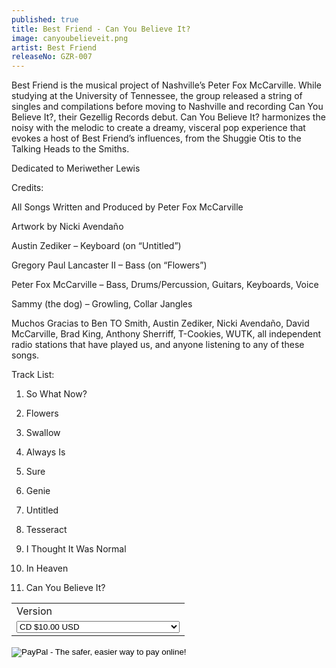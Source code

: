 ```yaml
---
published: true
title: Best Friend - Can You Believe It?
image: canyoubelieveit.png
artist: Best Friend
releaseNo: GZR-007
---
```

Best Friend is the musical project of Nashville’s Peter Fox McCarville. While studying at the University of Tennessee, the group released a string of singles and compilations before moving to Nashville and recording Can You Believe It?, their Gezellig Records debut. Can You Believe It? harmonizes the noisy with the melodic to create a dreamy, visceral pop experience that evokes a host of Best Friend’s influences, from the Shuggie Otis to the Talking Heads to the Smiths.

Dedicated to Meriwether Lewis

Credits:

All Songs Written and Produced by Peter Fox McCarville

Artwork by Nicki Avendaño

Austin Zediker – Keyboard (on “Untitled”)

Gregory Paul Lancaster II – Bass (on “Flowers”)

Peter Fox McCarville – Bass, Drums/Percussion, Guitars, Keyboards, Voice

Sammy (the dog) – Growling, Collar Jangles


Muchos Gracias to Ben TO Smith, Austin Zediker, Nicki Avendaño, David McCarville, Brad King, Anthony Sherriff, T-Cookies, WUTK, all independent radio stations that have played us, and anyone listening to any of these songs.

Track List:

1.	So What Now?

2.	Flowers

3.	Swallow

4.	Always Is

5.	Sure

6.	Genie

7.	Untitled

8.	Tesseract

9.	I Thought It Was Normal

10.	In Heaven

11.	Can You Believe It?




<form target="paypal" action="https://www.paypal.com/cgi-bin/webscr" method="post">
<input type="hidden" name="cmd" value="_s-xclick">
<input type="hidden" name="hosted_button_id" value="7QXRD3ZGVU7PC">
<table>
<tr><td><input type="hidden" name="on0" value="Version">Version</td></tr><tr><td><select name="os0">
	<option value="CD">CD $10.00 USD</option>
	<option value="Super Ltd. Edition Cassette">Super Ltd. Edition Cassette $10.00 USD</option>
</select> </td></tr>
</table>
<input type="hidden" name="currency_code" value="USD">
<input type="image" src="https://www.paypalobjects.com/en_US/i/btn/btn_cart_LG.gif" border="0" name="submit" alt="PayPal - The safer, easier way to pay online!">
<img alt="" border="0" src="https://www.paypalobjects.com/en_US/i/scr/pixel.gif" width="1" height="1">
</form>
